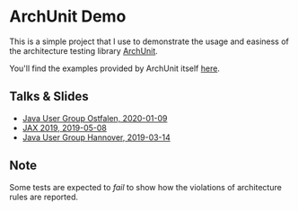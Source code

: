 
# ArchUnit Demo

This is a simple project that I use to demonstrate the usage and easiness of the
architecture testing library [ArchUnit](https://www.archunit.org/).

You'll find the examples provided by ArchUnit itself [here](https://github.com/TNG/ArchUnit-Examples).

## Talks & Slides

- [Java User Group Ostfalen, 2020-01-09](https://muchsoft.com/presentations/ArchUnit-JUGOstfalen-2020.pdf)
- [JAX 2019, 2019-05-08](https://muchsoft.com/presentations/ArchUnit-JAX-2019.pdf)
- [Java User Group Hannover, 2019-03-14](https://muchsoft.com/presentations/ArchUnit-JUGH-2019-03.pdf)

## Note

Some tests are expected to *fail* to show how the violations of architecture rules are reported.
